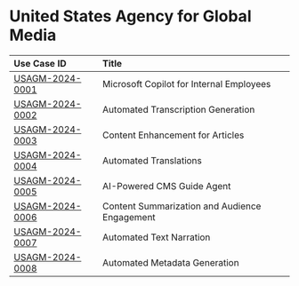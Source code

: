 # United States Agency for Global Media
| Use Case ID | Title |
|:----------- |:----- |
| [USAGM-2024-0001](<../individual/{use_case_ID}.md>) | Microsoft Copilot for Internal Employees |
| [USAGM-2024-0002](<../individual/{use_case_ID}.md>) | Automated Transcription Generation |
| [USAGM-2024-0003](<../individual/{use_case_ID}.md>) | Content Enhancement for Articles |
| [USAGM-2024-0004](<../individual/{use_case_ID}.md>) | Automated Translations |
| [USAGM-2024-0005](<../individual/{use_case_ID}.md>) | AI-Powered CMS Guide Agent |
| [USAGM-2024-0006](<../individual/{use_case_ID}.md>) | Content Summarization and Audience Engagement |
| [USAGM-2024-0007](<../individual/{use_case_ID}.md>) | Automated Text Narration |
| [USAGM-2024-0008](<../individual/{use_case_ID}.md>) | Automated Metadata Generation |